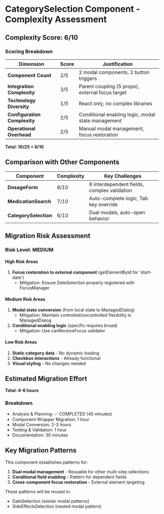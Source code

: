 # CategorySelection Component - Complexity Assessment

## Complexity Score: 6/10

### Scoring Breakdown

| Dimension | Score | Justification |
|-----------|-------|---------------|
| **Component Count** | 2/5 | 2 modal components, 2 button triggers |
| **Integration Complexity** | 3/5 | Parent coupling (5 props), external focus target |
| **Technology Diversity** | 1/5 | React only, no complex libraries |
| **Configuration Complexity** | 2/5 | Conditional enabling logic, modal state management |
| **Operational Overhead** | 2/5 | Manual modal management, focus restoration |

**Total: 10/25 = 6/10**

## Comparison with Other Components

| Component | Complexity | Key Challenges |
|-----------|------------|----------------|
| **DosageForm** | 8/10 | 8 interdependent fields, complex validation |
| **MedicationSearch** | 7/10 | Auto-complete logic, Tab key override |
| **CategorySelection** | 6/10 | Dual modals, auto-open behavior |

## Migration Risk Assessment

### Risk Level: MEDIUM

#### High Risk Areas
1. **Focus restoration to external component** (getElementById for 'start-date')
   - Mitigation: Ensure DateSelection properly registered with FocusManager

#### Medium Risk Areas
1. **Modal state conversion** (from local state to ManagedDialog)
   - Mitigation: Maintain controlled/uncontrolled flexibility in ManagedDialog
2. **Conditional enabling logic** (specific requires broad)
   - Mitigation: Use canReceiveFocus validator

#### Low Risk Areas
1. **Static category data** - No dynamic loading
2. **Checkbox interactions** - Already functional
3. **Visual styling** - No changes needed

## Estimated Migration Effort

**Total: 4-6 hours**

### Breakdown
- Analysis & Planning: ✅ COMPLETED (45 minutes)
- Component Wrapper Migration: 1 hour
- Modal Conversion: 2-3 hours
- Testing & Validation: 1 hour
- Documentation: 30 minutes

## Key Migration Patterns

This component establishes patterns for:
1. **Dual modal management** - Reusable for other multi-step selections
2. **Conditional field enabling** - Pattern for dependent fields
3. **Cross-component focus restoration** - External element targeting

These patterns will be reused in:
- DateSelection (similar modal patterns)
- SideEffectsSelection (nested modal pattern)